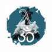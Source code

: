 
<div align="center">
  <a href="https://www.jffrydsr.tech" target="_blank">
    <img src="/assets/logo.png" align="center" height="110px" width="110px" />
    </a>
</div>